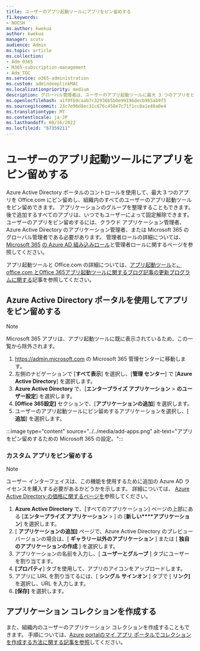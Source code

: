 ```yaml
---
title: ユーザーのアプリ起動ツールにアプリをピン留めする
f1.keywords:
- NOCSH
ms.author: kwekua
author: kwekua
manager: scotv
audience: Admin
ms.topic: article
ms.collection:
- Adm_O365
- M365-subscription-management
- Adm_TOC
ms.service: o365-administration
ms.custom: admindeeplinkMAC
ms.localizationpriority: medium
description: グローバル管理者は、ユーザーのアプリ起動ツールに最大 3 つのアプリをピン留めできます。
ms.openlocfilehash: a1f0fb9caab7c32936b5b0e99196decb965ab9f5
ms.sourcegitcommit: 23c7e96d8ec31c676c458e7c71f1cc8a1e40a0e4
ms.translationtype: MT
ms.contentlocale: ja-JP
ms.lasthandoff: 08/16/2022
ms.locfileid: "67359211"
---
```

# <a name="pin-apps-to-your-users-app-launcher"></a>ユーザーのアプリ起動ツールにアプリをピン留めする

Azure Active Directory ポータルのコントロールを使用して、最大 3 つのアプリを Office.com にピン留めし、組織内のすべてのユーザーのアプリ起動ツールをピン留めできます。 アプリケーションのグループを整理することもできます。 後で追加するすべてのアプリは、いつでもユーザーによって固定解除できます。 ユーザーのアプリをピン留めするには、クラウド アプリケーション管理者、Azure Active Directory のアプリケーション管理者、または Microsoft 365 のグローバル管理者である必要があります。 管理者ロールの詳細については、[Microsoft 365](../add-users/about-admin-roles.md) [の Azure AD 組み込みロール](/azure/active-directory/roles/permissions-reference)と管理者ロールに関するページを参照してください。 

アプリ起動ツールと Office.com の詳細については、[アプリ起動ツール](https://support.microsoft.com/office/79f12104-6fed-442f-96a0-eb089a3f476a)と[、office.com とOffice 365アプリ起動ツールに関するブログ記事の更新プログラムに関する](https://techcommunity.microsoft.com/t5/office-365-blog/updates-to-office-com-and-the-office-365-app-launcher/ba-p/1150503)記事を参照してください。

## <a name="use-the-azure-active-directory-portal-to-pin-apps"></a>Azure Active Directory ポータルを使用してアプリをピン留めする

> [!NOTE]
> Microsoft 365 アプリは、アプリ起動ツールに既に表示されているため、この一覧から除外されます。

1. <a href="https://go.microsoft.com/fwlink/p/?linkid=2024339" target="_blank">https://admin.microsoft.com</a> の Microsoft 365 管理センターに移動します。
2. 左側のナビゲーションで [**すべて表示**] を選択し、[**管理 センター**] で [**Azure Active Directory**] を選択します。
3. **Azure Active Directory** で、[**エンタープライズ アプリケーション** > **のユーザー設定**] を選択します。
4. **[Office 365設定]** セクションで、[**アプリケーションの追加**] を選択します。
5. ユーザーのアプリ起動ツールにピン留めするアプリケーションを選択し、[ **追加**] を選択します。

:::image type="content" source="../../media/add-apps.png" alt-text="アプリをピン留めするための Microsoft 365 の設定。":::

### <a name="pin-a-custom-app"></a>カスタム アプリをピン留めする

> [!NOTE]
> ユーザー インターフェイスは、この機能を使用するために追加の Azure AD ライセンスを購入する必要があるかどうかを示します。 詳細については、 [Azure Active Directory の価格に関するページを](https://azure.microsoft.com/pricing/details/active-directory/)参照してください。

1. **Azure Active Directory** で、[すべてのアプリケーション] ページの上部にある [**エンタープライズ アプリケーション** > ] の [**新しい****アプリケーション**] を選択します。
2. [ **アプリケーションの追加]** ページで、Azure Active Directory のプレビュー バージョンの場合は、[ **ギャラリー以外のアプリケーション** ] または [ **独自のアプリケーションの作成** ] を選択します。 
3. アプリケーションの名前を入力し、[ **ユーザーとグループ** ] タブにユーザーを割り当てます。
4. **[プロパティ**] タブを使用して、アプリのアイコンをアップロードします。
5. アプリに URL を割り当てるには、[ **シングル サインオン** ] タブで [ **リンク]** を選択し、URL を入力します。
6. **[保存]** を選択します。

## <a name="create-application-collections"></a>アプリケーション コレクションを作成する

また、組織内のユーザーのアプリケーション コレクションを作成することもできます。 手順については、[Azure portalのマイ アプリ ポータルでコレクションを作成する方法に関する記事を参照](/azure/active-directory/manage-apps/access-panel-collections)してください。